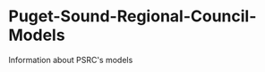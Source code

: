 Puget-Sound-Regional-Council-Models
===================================

Information about PSRC's models